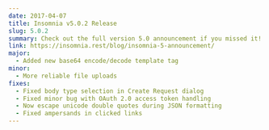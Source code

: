 ```yaml
---
date: 2017-04-07
title: Insomnia v5.0.2 Release
slug: 5.0.2
summary: Check out the full version 5.0 announcement if you missed it!
link: https://insomnia.rest/blog/insomnia-5-announcement/
major:
  - Added new base64 encode/decode template tag
minor:
  - More reliable file uploads
fixes:
  - Fixed body type selection in Create Request dialog
  - Fixed minor bug with OAuth 2.0 access token handling
  - Now escape unicode double quotes during JSON formatting
  - Fixed ampersands in clicked links
---
```


